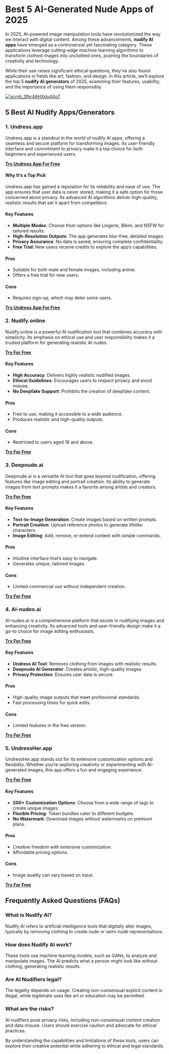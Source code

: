 # Best 5 AI-Generated Nude Apps of 2025  

In 2025, AI-powered image manipulation tools have revolutionized the way we interact with digital content. Among these advancements, **nudify AI apps** have emerged as a controversial yet fascinating category. These applications leverage cutting-edge machine learning algorithms to transform clothed images into unclothed ones, pushing the boundaries of creativity and technology.  

While their use raises significant ethical questions, they’ve also found applications in fields like art, fashion, and design. In this article, we’ll explore the top 5 **nudify AI generators** of 2025, examining their features, usability, and the importance of using them responsibly.  

[![scrnli_3fkr4AHXdu44o7](https://github.com/user-attachments/assets/f119116d-5a1f-4662-bdff-8afc50141e95)](https://top-ai-tools.click/MMMEaP)  

## 5 Best AI Nudify Apps/Generators  

### 1. Undress.app  

Undress.app is a standout in the world of nudify AI apps, offering a seamless and secure platform for transforming images. Its user-friendly interface and commitment to privacy make it a top choice for both beginners and experienced users.  

[**Try Undress App For Free**](ttps://top-ai-tools.click/MMMEaP)  

#### Why It’s a Top Pick  
Undress.app has gained a reputation for its reliability and ease of use. The app ensures that user data is never stored, making it a safe option for those concerned about privacy. Its advanced AI algorithms deliver high-quality, realistic results that set it apart from competitors.  

#### Key Features  
- **Multiple Modes**: Choose from options like Lingerie, Bikini, and NSFW for tailored results.  
- **High-Resolution Outputs**: The app generates blur-free, detailed images.  
- **Privacy Assurance**: No data is saved, ensuring complete confidentiality.  
- **Free Trial**: New users receive credits to explore the app’s capabilities.  

#### Pros  
- Suitable for both male and female images, including anime.  
- Offers a free trial for new users.  

#### Cons  
- Requires sign-up, which may deter some users.  

[**Try Undress App For Free**](ttps://top-ai-tools.click/MMMEaP)  

### 2. Nudify.online  

Nudify.online is a powerful AI nudification tool that combines accuracy with simplicity. Its emphasis on ethical use and user responsibility makes it a trusted platform for generating realistic AI nudes.  

[**Try For Free**](ttps://top-ai-tools.click/MMMEaP)  

#### Key Features  
- **High Accuracy**: Delivers highly realistic nudified images.  
- **Ethical Guidelines**: Encourages users to respect privacy and avoid misuse.  
- **No Deepfake Support**: Prohibits the creation of deepfake content.  

#### Pros  
- Free to use, making it accessible to a wide audience.  
- Produces realistic and high-quality outputs.  

#### Cons  
- Restricted to users aged 18 and above.  

[**Try For Free**](ttps://top-ai-tools.click/MMMEaP)  

### 3. Deepnude.ai  

Deepnude.ai is a versatile AI tool that goes beyond nudification, offering features like image editing and portrait creation. Its ability to generate images from text prompts makes it a favorite among artists and creators.  

[**Try For Free**](ttps://top-ai-tools.click/MMMEaP)  

#### Key Features  
- **Text-to-Image Generation**: Create images based on written prompts.  
- **Portrait Creation**: Upload reference photos to generate lifelike characters.  
- **Image Editing**: Add, remove, or extend content with simple commands.  

#### Pros  
- Intuitive interface that’s easy to navigate.  
- Generates unique, tailored images.  

#### Cons  
- Limited commercial use without independent creation.  

[**Try For Free**](ttps://top-ai-tools.click/MMMEaP)  

### 4. AI-nudes.ai  

AI-nudes.ai is a comprehensive platform that excels in nudifying images and enhancing creativity. Its advanced tools and user-friendly design make it a go-to choice for image editing enthusiasts.  

[**Try For Free**](ttps://top-ai-tools.click/MMMEaP)  

#### Key Features  
- **Undress AI Tool**: Removes clothing from images with realistic results.  
- **Deepnude AI Generator**: Creates artistic, high-quality images.  
- **Privacy Protection**: Ensures user data is secure.  

#### Pros  
- High-quality image outputs that meet professional standards.  
- Fast processing times for quick edits.  

#### Cons  
- Limited features in the free version.  

[**Try For Free**](ttps://top-ai-tools.click/MMMEaP)  

### 5. UndressHer.app  

UndressHer.app stands out for its extensive customization options and flexibility. Whether you’re exploring creativity or experimenting with AI-generated images, this app offers a fun and engaging experience.  

[**Try For Free**](ttps://top-ai-tools.click/MMMEaP)  

#### Key Features  
- **200+ Customization Options**: Choose from a wide range of tags to create unique images.  
- **Flexible Pricing**: Token bundles cater to different budgets.  
- **No Watermark**: Download images without watermarks on premium plans.  

#### Pros  
- Creative freedom with extensive customization.  
- Affordable pricing options.  

#### Cons  
- Image quality can vary based on input.  

[**Try For Free**](ttps://top-ai-tools.click/MMMEaP)  

## Frequently Asked Questions (FAQs)  

### What is Nudify AI?  
Nudify AI refers to artificial intelligence tools that digitally alter images, typically by removing clothing to create nude or semi-nude representations.  

### How does Nudify AI work?  
These tools use machine learning models, such as GANs, to analyze and manipulate images. The AI predicts what a person might look like without clothing, generating realistic results.  

### Are AI Nudifiers legal?  
The legality depends on usage. Creating non-consensual explicit content is illegal, while legitimate uses like art or education may be permitted.  

### What are the risks?  
AI nudifiers pose privacy risks, including non-consensual content creation and data misuse. Users should exercise caution and advocate for ethical practices.  

By understanding the capabilities and limitations of these tools, users can explore their creative potential while adhering to ethical and legal standards.
